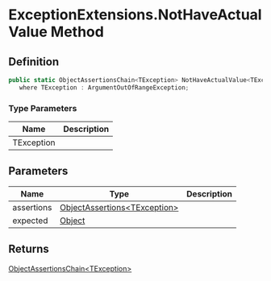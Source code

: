 # ExceptionExtensions.NotHaveActualValue Method
## Definition

```c#
public static ObjectAssertionsChain<TException> NotHaveActualValue<TException>(this ObjectAssertions<TException> assertions, object expected)
   where TException : ArgumentOutOfRangeException;
```

### Type Parameters

| Name | Description |
| ---- | ----------- |
| TException |  |

## Parameters

| Name | Type | Description |
| ---- | ---- | ----------- |
| assertions | [ObjectAssertions&lt;TException&gt;](MrKWatkins.Assertions.ObjectAssertions-1.md) |  |
| expected | [Object](https://learn.microsoft.com/en-gb/dotnet/api/System.Object) |  |

## Returns

[ObjectAssertionsChain&lt;TException&gt;](MrKWatkins.Assertions.ObjectAssertionsChain-1.md)
